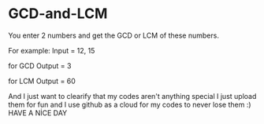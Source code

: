 # GCD-and-LCM
You enter 2 numbers and get the GCD or LCM of these numbers.

For example:
Input = 12, 15

for GCD Output = 3

for LCM Output = 60

And I just want to clearify that my codes aren't anything special I just upload them for fun and I use github as a cloud for my codes to never lose them :) HAVE A NİCE DAY
